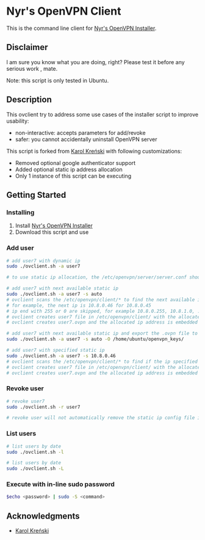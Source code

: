 # Nyr's OpenVPN Client

This is the command line client for [Nyr's OpenVPN Installer](https://github.com/Nyr/openvpn-install).

## Disclaimer

I am sure you know what you are doing, right? Please test it before any serious work , mate.

Note: this script is only tested in Ubuntu.

## Description

This ovclient try to address some use cases of the installer script to improve usability:

- non-interactive: accepts parameters for add/revoke
- safer: you cannot accidentally uninstall OpenVPN server

This script is forked from [Karol Kreński](https://github.com/mimooh/ovclient) with following customizations:

- Removed optional google authenticator support
- Added optional static ip address allocation
- Only 1 instance of this script can be executing

## Getting Started

### Installing

1. Install [Nyr's OpenVPN Installer](https://github.com/Nyr/openvpn-install)
2. Download this script and use

### Add user

```sh
# add user7 with dynamic ip
sudo ./ovclient.sh -a user7

# to use static ip allocation, the /etc/openvpn/server/server.conf should contain "client-config-dir /etc/openvpn/client".

# add user7 with next available static ip
sudo ./ovclient.sh -a user7 -s auto
# ovclient scans the /etc/openvpn/client/* to find the next available ip
# for example, the next ip is 10.8.0.46 for 10.8.0.45
# ip end with 255 or 0 are skipped, for example 10.8.0.255, 10.8.1.0, ... are skipped
# ovclient creates user7 file in /etc/openvpn/client/ with the allocated ip address
# ovclient creates user7.ovpn and the allocated ip address is embedded in the comment

# add user7 with next available static ip and export the .ovpn file to path /home/ubuntu/openvpn_keys/. The default path is ovpns under the script folder
sudo ./ovclient.sh -a user7 -s auto -O /home/ubuntu/openvpn_keys/

# add user7 with specified static ip
sudo ./ovclient.sh -a user7 -s 10.8.0.46
# ovclient scans the /etc/openvpn/client/* to find if the ip specified available
# ovclient creates user7 file in /etc/openvpn/client/ with the allocated ip address
# ovclient creates user7.ovpn and the allocated ip address is embedded in the comment

```

### Revoke user

```sh
# revoke user7
sudo ./ovclient.sh -r user7

# revoke user will not automatically remove the static ip config file in /etc/openvpn/client.
```

### List users

```sh
# list users by date
sudo ./ovclient.sh -l

# list users by date
sudo ./ovclient.sh -L
```

### Execute with in-line sudo password

```sh
$echo <password> | sudo -S <command>
```

## Acknowledgments

- [Karol Kreński](https://github.com/mimooh)
